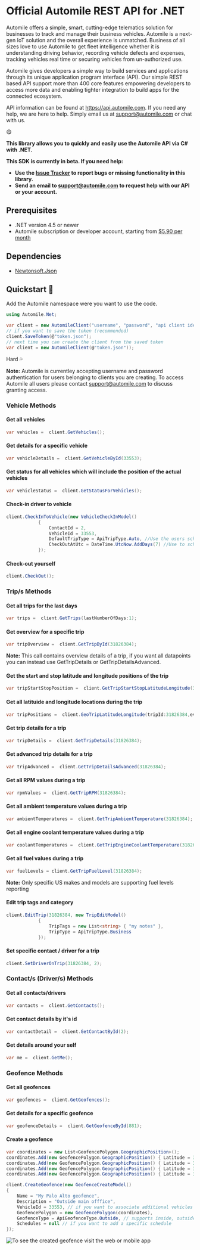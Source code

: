 # Official Automile REST API for .NET
Automile offers a simple, smart, cutting-edge telematics solution for businesses to track and manage their business vehicles. Automile is a next-gen IoT solution and the overall experience is unmatched. Business of all sizes love to use Automile to get fleet intelligence whether it is understanding driving behavior, recording vehicle defects and expenses, tracking vehicles real time or securing vehicles from un-authorized use. 

Automile gives developers a simple way to build services and applications through its unique application program interface (API).  Our simple REST based API support more than 400 core features empowering developers to access more data and enabling tighter integration to build apps for the connected ecosystem. 

API information can be found at https://api.automile.com. If you need any help, we are here to help. Simply email us at support@automile.com or chat with us.

:yum:

**This library allows you to quickly and easily use the Automile API via C# with .NET.**

**This SDK is currently in beta. If you need help:**

* **Use the [Issue Tracker](https://github.com/Automile/automile-net/issues) to report bugs or missing functionality in this library.**
* **Send an email to support@automile.com to request help with our API or your account.**

## Prerequisites

- .NET version 4.5 or newer
- Automile subscription or developer account, starting from [$5.90 per month](https://automile.com)

## Dependencies

- [Newtonsoft.Json](http://www.newtonsoft.com/json)

## Quickstart :running:

Add the Automile namespace were you want to use the code.

```C#
using Automile.Net;
```

```C#
var client = new AutomileClient("username", "password", "api client identifier", "api secret");
// if you want to save the token (recommended)
client.SaveToken(@"token.json");
// next time you can create the client from the saved token
var client = new AutomileClient(@"token.json"));
```

Hard :sweat_drops:

**Note:** Automile is currentley accepting username and password authentication for users belonging to clients you are creating. To access Automile all users please contact support@automile.com to discuss granting access.

### Vehicle Methods

#### Get all vehicles
```C#
var vehicles =  client.GetVehicles();
```

#### Get details for a specific vehicle
```C#
var vehicleDetails =  client.GetVehicleById(33553);
```
#### Get status for all vehicles which will include the position of the actual vehicles
```C#
var vehicleStatus =  client.GetStatusForVehicles();
```
#### Check-in driver to vehicle
```C#
client.CheckInToVehicle(new VehicleCheckInModel()
            {
                ContactId = 2,
                VehicleId = 33553,
                DefaultTripType = ApiTripType.Auto, //Use the users schedule, place or other automation rules
                CheckOutAtUtc = DateTime.UtcNow.AddDays(7) //Use to schedule future auto-checkout, leave empty for permanent check-in
            });
```

#### Check-out yourself
```C#
client.CheckOut();
```

### Trip/s Methods

#### Get all trips for the last days
```C#
var trips =  client.GetTrips(lastNumberOfDays:1);
```
#### Get overview for a specific trip
```C#
var tripOverview =  client.GetTripById(31826384);
```
**Note:** This call contains overview details of a trip, if you want all datapoints you can instead use GetTripDetails or GetTripDetailsAdvanced.

#### Get the start and stop latitude and longitude positions of the trip
```C#
var tripStartStopPosition =  client.GetTripStartStopLatitudeLongitude(31826384);
```
#### Get all latituide and longitude locations during the trip 
```C#
var tripPositions =  client.GeoTripLatitudeLongitude(tripId:31826384,everyNthRecord:5);
```
#### Get trip details for a trip
```C#
var tripDetails =  client.GetTripDetails(31826384);
```
#### Get advanced trip details for a trip
```C#
var tripAdvanced =  client.GetTripDetailsAdvanced(31826384);
```
#### Get all RPM values during a trip
```C#
var rpmValues =  client.GetTripRPM(31826384);
```
#### Get all ambient temperature values during a trip
```C#
var ambientTemperatures =  client.GetTripAmbientTemperature(31826384);
```
#### Get all engine coolant temperature values during a trip
```C#
var coolantTemperatures =  client.GetTripEngineCoolantTemperature(31826384);
```
#### Get all fuel values during a trip
```C#
var fuelLevels = client.GetTripFuelLevel(31826384);
```
**Note:** Only specific US makes and models are supporting fuel levels reporting

#### Edit trip tags and category
```C#
client.EditTrip(31826384, new TripEditModel()
            {
                TripTags = new List<string> { "my notes" },
                TripType = ApiTripType.Business
            });
```

#### Set specific contact / driver for a trip
```C#
client.SetDriverOnTrip(31826384, 2);
```

### Contact/s (Driver/s) Methods

#### Get all contacts/drivers
```C#
var contacts =  client.GetContacts();
```
#### Get contact details by it's id
```C#
var contactDetail =  client.GetContactById(2);
```
#### Get details around your self
```C#
var me =  client.GetMe();
```

### Geofence Methods

#### Get all geofences
```C#
var geofences =  client.GetGeofences();
```

#### Get details for a specific geofence
```C#
var geofenceDetails =  client.GetGeofenceById(881);
```

#### Create a geofence
```C#
var coordinates = new List<GeofencePolygon.GeographicPosition>();
coordinates.Add(new GeofencePolygon.GeographicPosition() { Latitude = 37.44666232, Longitude = -122.16905397 });
coordinates.Add(new GeofencePolygon.GeographicPosition() { Latitude = 37.4536707, Longitude = -122.16150999 });
coordinates.Add(new GeofencePolygon.GeographicPosition() { Latitude = 37.44873066, Longitude = -122.15365648 });
coordinates.Add(new GeofencePolygon.GeographicPosition() { Latitude = 37.4416096, Longitude = -122.16112375 });

client.CreateGeofence(new GeofenceCreateModel()
{
    Name = "My Palo Alto geofence",
    Description = "Outside main offfice",
    VehicleId = 33553, // if you want to associate additional vehicles check CreateVehicleGeofence that adds an existing geofence to a vehicle
    GeofencePolygon = new GeofencePolygon(coordinates),
    GeofenceType = ApiGeofenceType.Outside, // supports inside, outside or both
    Schedules = null // if you want to add a specific schedule
});
```

![To see the created geofence visit the web or mobile app](//content.automile.com/sdk/CreateGeofence.png "The created geofence")

